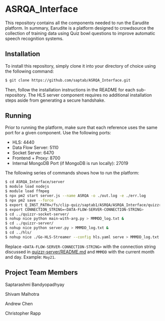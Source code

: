 # ASRQA_Interface

This repository contains all the components needed to run the Earudite platform. In summary, Earudite is a platform designed to crowdsource the collection of training data using Quiz bowl questions to improve automatic speech recognition systems.

## Installation

To install this repository, simply clone it into your directory of choice using the following command:
```bash
$ git clone https://github.com/saptab/ASRQA_Interface.git
```
Then, follow the installation instructions in the README for each sub-repository. The HLS server component requires no additional installation steps aside from generating a secure handshake.

## Running

Prior to running the platform, make sure that each reference uses the same port for a given component. Use the following ports:
* HLS: 4440
* Data Flow Server: 5110
* Socket Server: 6470
* Frontend + Proxy: 8700
* Internal MongoDB Port (if MongoDB is run locally): 27019

The following series of commands shows how to run the platform:
```bash
$ cd ASRQA_Interface/server
$ module load nodejs
$ module load ffmpeg
$ npx pm2 start server.js --name ASRQA -o ./out.log -e ./err.log
$ npx pm2 save --force
$ export Q_INST_PATH=/fs/clip-quiz/saptab1/ASRQA/ASRQA_Interface/quizzr-server
$ export CONNECTION_STRING=<DATA-FLOW-SERVER-CONNECTION-STRING>
$ cd ../quizzr-socket-server/
$ nohup nice python main-with-arg.py > MMMDD_log.txt &
$ cd ../quizzr-server/
$ nohup nice python server.py > MMMDD_log.txt &
$ cd ../hls/
$ nohup nice ./Go-HLS-Streamer --config hls.yaml serve > MMMDD_log.txt &
```
Replace `<DATA-FLOW-SERVER-CONNECTION-STRING>` with the connection string discussed in [quizzr-server/README.md](quizzr-server/README.md) and `MMMDD` with the current month and day. Example: `May21`.

## Project Team Members

Saptarashmi Bandyopadhyay

Shivam Malhotra

Andrew Chen

Christopher Rapp
